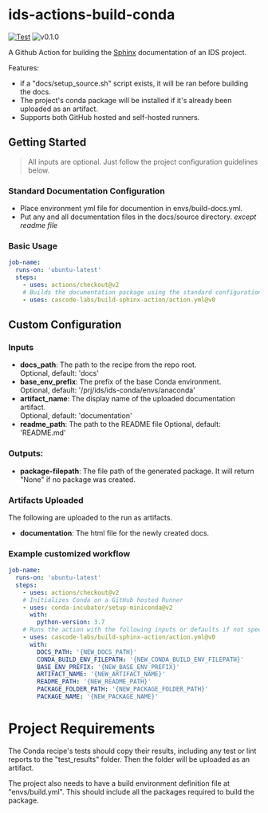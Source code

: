# ids-actions-build-conda
[![Test](https://github.com/cascode-labs/build-sphinx-action/actions/workflows/test.yml/badge.svg)](https://github.com/cascode-labs/build-sphinx-action/actions/workflows/test.yml)
![v0.1.0](https://img.shields.io/badge/v-0.1.0-blue)

A Github Action for building the [Sphinx](https://www.sphinx-doc.org/en/master/) 
documentation of an IDS project.

Features:
- if a "docs/setup_source.sh" script exists, it will be ran before building the docs.
- The project's conda package will be installed if it's already been uploaded as an artifact. 
- Supports both GitHub hosted and self-hosted runners.  
## Getting Started
> All inputs are optional. Just follow the project configuration guidelines below.

### Standard Documentation Configuration
- Place environment yml file for documention in envs/build-docs.yml.
- Put any and all documentation files in the docs/source directory. _except readme file_

### Basic Usage
```yaml
job-name:
  runs-on: 'ubuntu-latest'
  steps:
    - uses: actions/checkout@v2
    # Builds the documentation package using the standard configuration
    - uses: cascode-labs/build-sphinx-action/action.yml@v0
```

## Custom Configuration
### Inputs
- **docs_path**: The path to the recipe from the repo root.  
  Optional, default: 'docs'
- **base_env_prefix**:  The prefix of the base Conda environment.  
  Optional, default: '/prj/ids/ids-conda/envs/anaconda'
- **artifact_name**:  The display name of the uploaded documentation artifact.  
  Optional, default: 'documentation'
- **readme_path**: The path to the README file 
  Optional, default: 'README.md'

### Outputs:
- **package-filepath**: The file path of the generated package.  It will return "None" if no package was created.

### Artifacts Uploaded

The following are uploaded to the run as artifacts.

- **documentation**: The html file for the newly created docs.


### Example customized workflow
```yaml
job-name:
  runs-on: 'ubuntu-latest'
  steps:
    - uses: actions/checkout@v2
    # Initializes Conda on a GitHub hosted Runner
    - uses: conda-incubator/setup-miniconda@v2
      with:
        python-version: 3.7
    # Runs the action with the following inputs or defaults if not specified.
    - uses: cascode-labs/build-sphinx-action/action.yml@v0
      with:
        DOCS_PATH: '{NEW_DOCS_PATH}'
        CONDA_BUILD_ENV_FILEPATH: '{NEW_CONDA_BUILD_ENV_FILEPATH}'
        BASE_ENV_PREFIX: '{NEW_BASE_ENV_PREFIX}'
        ARTIFACT_NAME: '{NEW_ARTIFACT_NAME}'
        README_PATH: '{NEW_README_PATH}'
        PACKAGE_FOLDER_PATH: '{NEW_PACKAGE_FOLDER_PATH}'
        PACKAGE_NAME: '{NEW_PACKAGE_NAME}'
```
# Project Requirements
The Conda recipe's tests should copy their results, including any test or lint reports to the "test_results" folder.
Then the folder will be uploaded as an artifact.

The project also needs to have a build environment definition file at "envs/build.yml".  This should include all the 
packages required to build the package.
